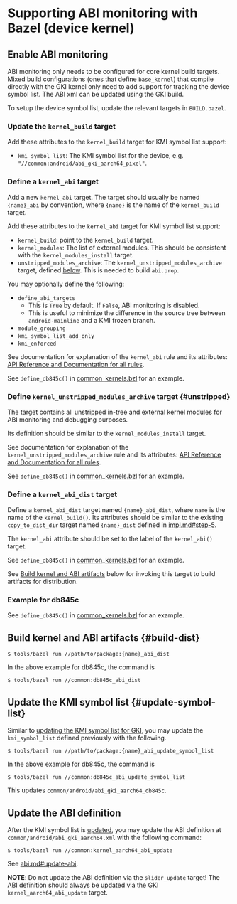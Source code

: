# Supporting ABI monitoring with Bazel (device kernel)

## Enable ABI monitoring

ABI monitoring only needs to be configured for core kernel build targets. Mixed
build configurations (ones that define `base_kernel`) that compile directly
with the GKI kernel only need to add support for tracking the device symbol
list. The ABI xml can be updated using the GKI build.

To setup the device symbol list, update the relevant targets in `BUILD.bazel`.

### Update the `kernel_build` target

Add these attributes to the `kernel_build` target for KMI symbol list support:

- `kmi_symbol_list`: The KMI symbol list for the device, e.g.
  `"//common:android/abi_gki_aarch64_pixel"`.

### Define a `kernel_abi` target

Add a new `kernel_abi` target. The target should usually be named `{name}_abi`
by convention, where `{name}` is the name of the `kernel_build` target.

Add these attributes to the `kernel_abi` target for KMI symbol list support:

- `kernel_build`: point to the `kernel_build` target.
- `kernel_modules`: The list of external modules. This should be consistent with
  the `kernel_modules_install` target.
- `unstripped_modules_archive`: The `kernel_unstripped_modules_archive` target,
  defined [below](#unstripped). This is needed to build `abi.prop`.

You may optionally define the following:

- `define_abi_targets`
    - This is `True` by default. If `False`, ABI monitoring is disabled.
    - This is useful to minimize the difference in the source tree between
      `android-mainline` and a KMI frozen branch.
- `module_grouping`
- `kmi_symbol_list_add_only`
- `kmi_enforced`

See documentation for explanation of the `kernel_abi` rule and its
attributes: [API Reference and Documentation for all rules](api_reference.md).

See `define_db845c()` in [common_kernels.bzl](../common_kernels.bzl) for an
example.

<!-- TODO(b/260913198): we need a better example that uses kernel_abi -->

### Define `kernel_unstripped_modules_archive` target {#unstripped}

The target contains all unstripped in-tree and external kernel modules for ABI
monitoring and debugging purposes.

Its definition should be similar to the `kernel_modules_install` target.

See documentation for explanation of the `kernel_unstripped_modules_archive`
rule and its attributes:
[API Reference and Documentation for all rules](api_reference.md).

See `define_db845c()` in [common_kernels.bzl](../common_kernels.bzl) for an
example.

<!-- TODO(b/260913198): we need a better example that uses kernel_abi -->

### Define a `kernel_abi_dist` target

Define a `kernel_abi_dist` target named `{name}_abi_dist`, where `name`
is the name of the `kernel_build()`. Its attributes should be similar to the
existing `copy_to_dist_dir` target named `{name}_dist` defined
in [impl.md#step-5](impl.md#step-5).

The `kernel_abi` attribute should be set to the label of the
`kernel_abi()` target.

See `define_db845c()` in [common_kernels.bzl](../common_kernels.bzl) for an
example.

<!-- TODO(b/260913198): we need a better example that uses kernel_abi -->

See [Build kernel and ABI artifacts](#build-dist) below for invoking this target
to build artifacts for distribution.

### Example for db845c

<!-- TODO(b/260913198): we need a better example that uses kernel_abi -->

See `define_db845c()` in [common_kernels.bzl](../common_kernels.bzl) for an
example.

## Build kernel and ABI artifacts {#build-dist}

```shell
$ tools/bazel run //path/to/package:{name}_abi_dist
```

In the above example for db845c, the command is

```shell
$ tools/bazel run //common:db845c_abi_dist
```

## Update the KMI symbol list {#update-symbol-list}

Similar to [updating the KMI symbol list for GKI](abi.md#update-symbol-list),
you may update the `kmi_symbol_list` defined previously with the following.

```shell
$ tools/bazel run //path/to/package:{name}_abi_update_symbol_list
```

In the above example for db845c, the command is

```shell
$ tools/bazel run //common:db845c_abi_update_symbol_list
```

This updates `common/android/abi_gki_aarch64_db845c`.

## Update the ABI definition

After the KMI symbol list is [updated](#update-symbol-list), you may update the
ABI definition at `common/android/abi_gki_aarch64.xml` with the following
command:

```shell
$ tools/bazel run //common:kernel_aarch64_abi_update
```

See [abi.md#update-abi](abi.md#update-abi).

**NOTE**: Do not update the ABI definition via the `slider_update` target! The
ABI definition should always be updated via the GKI `kernel_aarch64_abi_update`
target.

